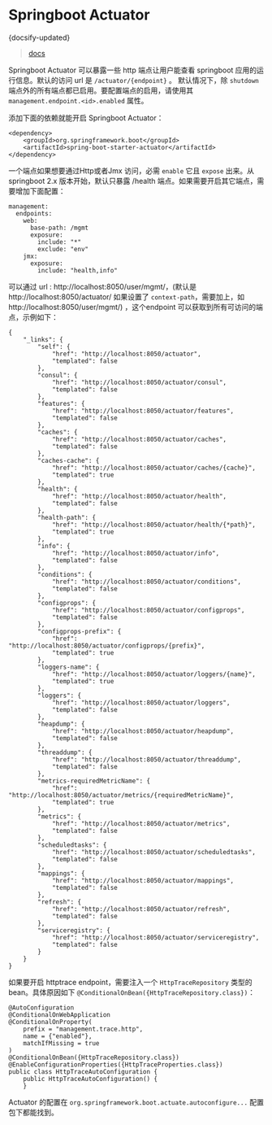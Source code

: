 #  Springboot Actuator
{docsify-updated}

> [docs](https://docs.spring.io/spring-boot/docs/current/reference/html/actuator.html)

Springboot Actuator 可以暴露一些 http 端点让用户能查看 springboot 应用的运行信息。默认的访问 url 是 `/actuator/{endpoint}` 。
默认情况下，除 `shutdown` 端点外的所有端点都已启用。要配置端点的启用，请使用其 `management.endpoint.<id>.enabled` 属性。

添加下面的依赖就能开启 Springboot Actuator：
```
<dependency>
	<groupId>org.springframework.boot</groupId>
	<artifactId>spring-boot-starter-actuator</artifactId>
</dependency>
```

一个端点如果想要通过Http或者Jmx 访问，必需 `enable` 它且 `expose` 出来。从 springboot 2.x 版本开始，默认只暴露 /health 端点。如果需要开启其它端点，需要增加下面配置：
```
management:
  endpoints:
    web:
	  base-path: /mgmt
      exposure:
        include: "*"
        exclude: "env"
	jmx:
      exposure:
        include: "health,info"
```

可以通过 url : http://localhost:8050/user/mgmt/，(默认是http://localhost:8050/actuator/ 如果设置了 `context-path`，需要加上，如 http://localhost:8050/user/mgmt/) ，这个endpoint 可以获取到所有可访问的端点，示例如下：
```
{
	"_links": {
		"self": {
			"href": "http://localhost:8050/actuator",
			"templated": false
		},
		"consul": {
			"href": "http://localhost:8050/actuator/consul",
			"templated": false
		},
		"features": {
			"href": "http://localhost:8050/actuator/features",
			"templated": false
		},
		"caches": {
			"href": "http://localhost:8050/actuator/caches",
			"templated": false
		},
		"caches-cache": {
			"href": "http://localhost:8050/actuator/caches/{cache}",
			"templated": true
		},
		"health": {
			"href": "http://localhost:8050/actuator/health",
			"templated": false
		},
		"health-path": {
			"href": "http://localhost:8050/actuator/health/{*path}",
			"templated": true
		},
		"info": {
			"href": "http://localhost:8050/actuator/info",
			"templated": false
		},
		"conditions": {
			"href": "http://localhost:8050/actuator/conditions",
			"templated": false
		},
		"configprops": {
			"href": "http://localhost:8050/actuator/configprops",
			"templated": false
		},
		"configprops-prefix": {
			"href": "http://localhost:8050/actuator/configprops/{prefix}",
			"templated": true
		},
		"loggers-name": {
			"href": "http://localhost:8050/actuator/loggers/{name}",
			"templated": true
		},
		"loggers": {
			"href": "http://localhost:8050/actuator/loggers",
			"templated": false
		},
		"heapdump": {
			"href": "http://localhost:8050/actuator/heapdump",
			"templated": false
		},
		"threaddump": {
			"href": "http://localhost:8050/actuator/threaddump",
			"templated": false
		},
		"metrics-requiredMetricName": {
			"href": "http://localhost:8050/actuator/metrics/{requiredMetricName}",
			"templated": true
		},
		"metrics": {
			"href": "http://localhost:8050/actuator/metrics",
			"templated": false
		},
		"scheduledtasks": {
			"href": "http://localhost:8050/actuator/scheduledtasks",
			"templated": false
		},
		"mappings": {
			"href": "http://localhost:8050/actuator/mappings",
			"templated": false
		},
		"refresh": {
			"href": "http://localhost:8050/actuator/refresh",
			"templated": false
		},
		"serviceregistry": {
			"href": "http://localhost:8050/actuator/serviceregistry",
			"templated": false
		}
	}
}
```

如果要开启 httptrace endpoint，需要注入一个 `HttpTraceRepository` 类型的 bean。具体原因如下 `@ConditionalOnBean({HttpTraceRepository.class})`：
```
@AutoConfiguration
@ConditionalOnWebApplication
@ConditionalOnProperty(
    prefix = "management.trace.http",
    name = {"enabled"},
    matchIfMissing = true
)
@ConditionalOnBean({HttpTraceRepository.class})
@EnableConfigurationProperties({HttpTraceProperties.class})
public class HttpTraceAutoConfiguration {
    public HttpTraceAutoConfiguration() {
    }
```

Actuator 的配置在 `org.springframework.boot.actuate.autoconfigure...` 配置包下都能找到。 